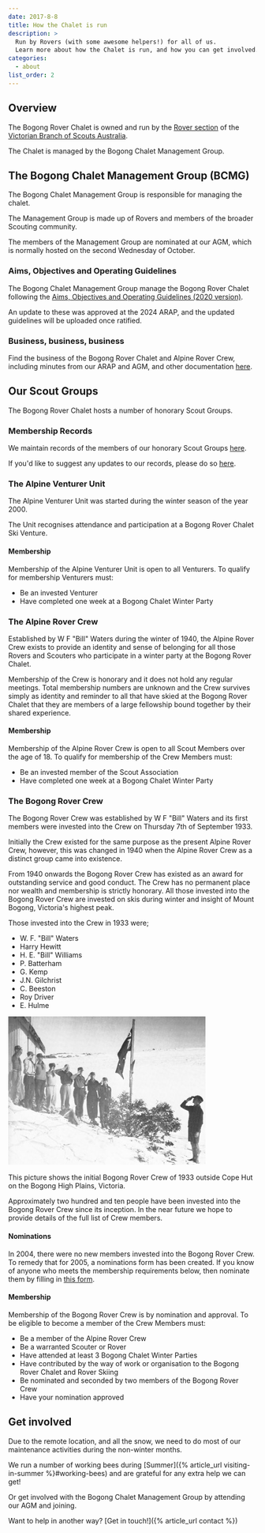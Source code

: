 ```yaml
---
date: 2017-8-8
title: How the Chalet is run
description: >
  Run by Rovers (with some awesome helpers!) for all of us.
  Learn more about how the Chalet is run, and how you can get involved.
categories:
  - about
list_order: 2
---
```


## Overview

The Bogong Rover Chalet is owned and run by the [Rover section](http://www.vicrovers.com.au/)
of the [Victorian Branch of Scouts Australia](http://scoutsvictoria.com.au/).

The Chalet is managed by the Bogong Chalet Management Group.

## The Bogong Chalet Management Group (BCMG)

The Bogong Chalet Management Group is responsible for managing the chalet.

The Management Group is made up of Rovers and members of the broader Scouting
community.

The members of the Management Group are nominated at our AGM, which is normally
hosted on the second Wednesday of October.

### Aims, Objectives and Operating Guidelines

The Bogong Chalet Management Group manage the Bogong Rover Chalet following the
[Aims, Objectives and Operating Guidelines (2020 version)](/uploads/operating_guidelines.pdf).

An update to these was approved at the 2024 ARAP, and the updated guidelines
will be uploaded once ratified.

### Business, business, business

Find the business of the Bogong Rover Chalet and Alpine Rover Crew, including
minutes from our ARAP and AGM, and other documentation [here](https://drive.google.com/drive/folders/1-C-mW6y0dm0QlS12mLP29PQh6CHiSs6U?usp=sharing).

## Our Scout Groups

The Bogong Rover Chalet hosts a number of honorary Scout Groups.

### Membership Records

We maintain records of the members of our honorary Scout Groups [here](https://bit.ly/bogonggroupmembers).

If you'd like to suggest any updates to our records, please do so [here](https://bit.ly/bogonggroupmembersupdates).

### The Alpine Venturer Unit

The Alpine Venturer Unit was started during the winter season of the year 2000.

The Unit recognises attendance and participation at a Bogong Rover Chalet Ski
Venture.

#### Membership

Membership of the Alpine Venturer Unit is open to all Venturers. To qualify for
membership Venturers must:

- Be an invested Venturer
- Have completed one week at a Bogong Chalet Winter Party

### The Alpine Rover Crew

Established by W F "Bill" Waters during the winter of 1940, the Alpine Rover
Crew exists to provide an identity and sense of belonging for all those Rovers
and Scouters who participate in a winter party at the Bogong Rover Chalet.

Membership of the Crew is honorary and it does not hold any regular meetings.
Total membership numbers are unknown and the Crew survives simply as identity
and reminder to all that have skied at the Bogong Rover Chalet that they are
members of a large fellowship bound together by their shared experience.

#### Membership

Membership of the Alpine Rover Crew is open to all Scout Members over the age of 18.
To qualify for membership of the Crew Members must:

- Be an invested member of the Scout Association
- Have completed one week at a Bogong Chalet Winter Party

### The Bogong Rover Crew

The Bogong Rover Crew was established by W F "Bill" Waters and its first members
were invested into the Crew on Thursday 7th of September 1933.

Initially the Crew existed for the same purpose as the present Alpine Rover
Crew, however, this was changed in 1940 when the Alpine Rover Crew as a distinct
group came into existence.

From 1940 onwards the Bogong Rover Crew has existed as an award for outstanding
service and good conduct. The Crew has no permanent place nor wealth and
membership is strictly honorary. All those invested into the Bogong Rover Crew
are invested on skis during winter and insight of Mount Bogong, Victoria's
highest peak.

Those invested into the Crew in 1933 were;

- W. F. "Bill" Waters
- Harry Hewitt
- H. E. "Bill" Williams
- P. Batterham
- G. Kemp
- J.N. Gilchrist
- C. Beeston
- Roy Driver
- E. Hulme

![Bogong Rover Crew of 1933, Cope Hut](/img/info/bogongRoverCrew1939.jpg)

This picture shows the initial Bogong Rover Crew of 1933 outside Cope Hut on the
Bogong High Plains, Victoria.

Approximately two hundred and ten people have been invested into the Bogong
Rover Crew since its inception. In the near future we hope to provide details of
the full list of Crew members.

#### Nominations

In 2004, there were no new members invested into the Bogong Rover Crew. To
remedy that for 2005, a nominations form has been created. If you know of anyone
who meets the membership requirements below, then nominate them by filling in
[this form](/downloads/bogongRoverCrewNominationForm.pdf).

#### Membership

Membership of the Bogong Rover Crew is by nomination and approval. To be
eligible to become a member of the Crew Members must:

- Be a member of the Alpine Rover Crew
- Be a warranted Scouter or Rover
- Have attended at least 3 Bogong Chalet Winter Parties
- Have contributed by the way of work or organisation to the Bogong Rover Chalet
  and Rover Skiing
- Be nominated and seconded by two members of the Bogong Rover Crew
- Have your nomination approved

## Get involved

Due to the remote location, and all the snow, we need to do most of our
maintenance activities during the non-winter months.

We run a number of working bees during [Summer]({% article_url
visiting-in-summer %}#working-bees) and are grateful for any extra help
we can get!

Or get involved with the Bogong Chalet Management Group by attending our AGM and
joining.

Want to help in another way? [Get in touch!]({% article_url contact %})
